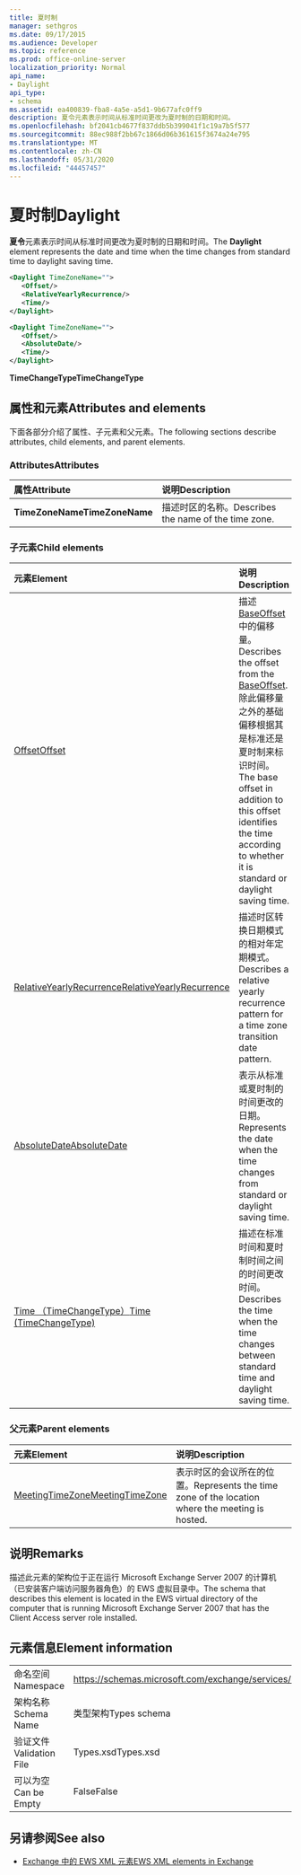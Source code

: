 ```yaml
---
title: 夏时制
manager: sethgros
ms.date: 09/17/2015
ms.audience: Developer
ms.topic: reference
ms.prod: office-online-server
localization_priority: Normal
api_name:
- Daylight
api_type:
- schema
ms.assetid: ea400839-fba8-4a5e-a5d1-9b677afc0ff9
description: 夏令元素表示时间从标准时间更改为夏时制的日期和时间。
ms.openlocfilehash: bf2041cb4677f837ddb5b399041f1c19a7b5f577
ms.sourcegitcommit: 88ec988f2bb67c1866d06b361615f3674a24e795
ms.translationtype: MT
ms.contentlocale: zh-CN
ms.lasthandoff: 05/31/2020
ms.locfileid: "44457457"
---
```

# <a name="daylight"></a><span data-ttu-id="f8af7-103">夏时制</span><span class="sxs-lookup"><span data-stu-id="f8af7-103">Daylight</span></span>

<span data-ttu-id="f8af7-104">**夏令**元素表示时间从标准时间更改为夏时制的日期和时间。</span><span class="sxs-lookup"><span data-stu-id="f8af7-104">The **Daylight** element represents the date and time when the time changes from standard time to daylight saving time.</span></span> 
  
```xml
<Daylight TimeZoneName="">
   <Offset/>
   <RelativeYearlyRecurrence/>
   <Time/>
</Daylight>
```

```xml
<Daylight TimeZoneName="">
   <Offset/>
   <AbsoluteDate/>
   <Time/>
</Daylight>
```

<span data-ttu-id="f8af7-105">**TimeChangeType**</span><span class="sxs-lookup"><span data-stu-id="f8af7-105">**TimeChangeType**</span></span>

## <a name="attributes-and-elements"></a><span data-ttu-id="f8af7-106">属性和元素</span><span class="sxs-lookup"><span data-stu-id="f8af7-106">Attributes and elements</span></span>

<span data-ttu-id="f8af7-107">下面各部分介绍了属性、子元素和父元素。</span><span class="sxs-lookup"><span data-stu-id="f8af7-107">The following sections describe attributes, child elements, and parent elements.</span></span>
  
### <a name="attributes"></a><span data-ttu-id="f8af7-108">Attributes</span><span class="sxs-lookup"><span data-stu-id="f8af7-108">Attributes</span></span>

|<span data-ttu-id="f8af7-109">**属性**</span><span class="sxs-lookup"><span data-stu-id="f8af7-109">**Attribute**</span></span>|<span data-ttu-id="f8af7-110">**说明**</span><span class="sxs-lookup"><span data-stu-id="f8af7-110">**Description**</span></span>|
|:-----|:-----|
|<span data-ttu-id="f8af7-111">**TimeZoneName**</span><span class="sxs-lookup"><span data-stu-id="f8af7-111">**TimeZoneName**</span></span> <br/> |<span data-ttu-id="f8af7-112">描述时区的名称。</span><span class="sxs-lookup"><span data-stu-id="f8af7-112">Describes the name of the time zone.</span></span>  <br/> |
   
### <a name="child-elements"></a><span data-ttu-id="f8af7-113">子元素</span><span class="sxs-lookup"><span data-stu-id="f8af7-113">Child elements</span></span>

|<span data-ttu-id="f8af7-114">**元素**</span><span class="sxs-lookup"><span data-stu-id="f8af7-114">**Element**</span></span>|<span data-ttu-id="f8af7-115">**说明**</span><span class="sxs-lookup"><span data-stu-id="f8af7-115">**Description**</span></span>|
|:-----|:-----|
|[<span data-ttu-id="f8af7-116">Offset</span><span class="sxs-lookup"><span data-stu-id="f8af7-116">Offset</span></span>](offset.md) <br/> |<span data-ttu-id="f8af7-117">描述[BaseOffset](baseoffset.md)中的偏移量。</span><span class="sxs-lookup"><span data-stu-id="f8af7-117">Describes the offset from the [BaseOffset](baseoffset.md).</span></span> <span data-ttu-id="f8af7-118">除此偏移量之外的基础偏移根据其是标准还是夏时制来标识时间。</span><span class="sxs-lookup"><span data-stu-id="f8af7-118">The base offset in addition to this offset identifies the time according to whether it is standard or daylight saving time.</span></span>  <br/> |
|[<span data-ttu-id="f8af7-119">RelativeYearlyRecurrence</span><span class="sxs-lookup"><span data-stu-id="f8af7-119">RelativeYearlyRecurrence</span></span>](relativeyearlyrecurrence.md) <br/> |<span data-ttu-id="f8af7-120">描述时区转换日期模式的相对年定期模式。</span><span class="sxs-lookup"><span data-stu-id="f8af7-120">Describes a relative yearly recurrence pattern for a time zone transition date pattern.</span></span>  <br/> |
|[<span data-ttu-id="f8af7-121">AbsoluteDate</span><span class="sxs-lookup"><span data-stu-id="f8af7-121">AbsoluteDate</span></span>](absolutedate.md) <br/> |<span data-ttu-id="f8af7-122">表示从标准或夏时制的时间更改的日期。</span><span class="sxs-lookup"><span data-stu-id="f8af7-122">Represents the date when the time changes from standard or daylight saving time.</span></span>  <br/> |
|[<span data-ttu-id="f8af7-123">Time （TimeChangeType）</span><span class="sxs-lookup"><span data-stu-id="f8af7-123">Time (TimeChangeType)</span></span>](time-timechangetype.md) <br/> |<span data-ttu-id="f8af7-124">描述在标准时间和夏时制时间之间的时间更改时间。</span><span class="sxs-lookup"><span data-stu-id="f8af7-124">Describes the time when the time changes between standard time and daylight saving time.</span></span>  <br/> |
   
### <a name="parent-elements"></a><span data-ttu-id="f8af7-125">父元素</span><span class="sxs-lookup"><span data-stu-id="f8af7-125">Parent elements</span></span>

|<span data-ttu-id="f8af7-126">**元素**</span><span class="sxs-lookup"><span data-stu-id="f8af7-126">**Element**</span></span>|<span data-ttu-id="f8af7-127">**说明**</span><span class="sxs-lookup"><span data-stu-id="f8af7-127">**Description**</span></span>|
|:-----|:-----|
|[<span data-ttu-id="f8af7-128">MeetingTimeZone</span><span class="sxs-lookup"><span data-stu-id="f8af7-128">MeetingTimeZone</span></span>](meetingtimezone.md) <br/> |<span data-ttu-id="f8af7-129">表示时区的会议所在的位置。</span><span class="sxs-lookup"><span data-stu-id="f8af7-129">Represents the time zone of the location where the meeting is hosted.</span></span>  <br/> |
   
## <a name="remarks"></a><span data-ttu-id="f8af7-130">说明</span><span class="sxs-lookup"><span data-stu-id="f8af7-130">Remarks</span></span>

<span data-ttu-id="f8af7-131">描述此元素的架构位于正在运行 Microsoft Exchange Server 2007 的计算机（已安装客户端访问服务器角色）的 EWS 虚拟目录中。</span><span class="sxs-lookup"><span data-stu-id="f8af7-131">The schema that describes this element is located in the EWS virtual directory of the computer that is running Microsoft Exchange Server 2007 that has the Client Access server role installed.</span></span>
  
## <a name="element-information"></a><span data-ttu-id="f8af7-132">元素信息</span><span class="sxs-lookup"><span data-stu-id="f8af7-132">Element information</span></span>

|||
|:-----|:-----|
|<span data-ttu-id="f8af7-133">命名空间</span><span class="sxs-lookup"><span data-stu-id="f8af7-133">Namespace</span></span>  <br/> |https://schemas.microsoft.com/exchange/services/2006/types  <br/> |
|<span data-ttu-id="f8af7-134">架构名称</span><span class="sxs-lookup"><span data-stu-id="f8af7-134">Schema Name</span></span>  <br/> |<span data-ttu-id="f8af7-135">类型架构</span><span class="sxs-lookup"><span data-stu-id="f8af7-135">Types schema</span></span>  <br/> |
|<span data-ttu-id="f8af7-136">验证文件</span><span class="sxs-lookup"><span data-stu-id="f8af7-136">Validation File</span></span>  <br/> |<span data-ttu-id="f8af7-137">Types.xsd</span><span class="sxs-lookup"><span data-stu-id="f8af7-137">Types.xsd</span></span>  <br/> |
|<span data-ttu-id="f8af7-138">可以为空</span><span class="sxs-lookup"><span data-stu-id="f8af7-138">Can be Empty</span></span>  <br/> |<span data-ttu-id="f8af7-139">False</span><span class="sxs-lookup"><span data-stu-id="f8af7-139">False</span></span>  <br/> |
   
## <a name="see-also"></a><span data-ttu-id="f8af7-140">另请参阅</span><span class="sxs-lookup"><span data-stu-id="f8af7-140">See also</span></span>

- [<span data-ttu-id="f8af7-141">Exchange 中的 EWS XML 元素</span><span class="sxs-lookup"><span data-stu-id="f8af7-141">EWS XML elements in Exchange</span></span>](ews-xml-elements-in-exchange.md)

